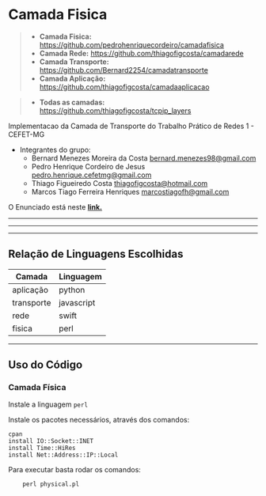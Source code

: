 # Camada Fisica 

>- **Camada Fisica:** https://github.com/pedrohenriquecordeiro/camadafisica
>- **Camada Rede:** https://github.com/thiagofigcosta/camadarede
>- **Camada Transporte:** https://github.com/Bernard2254/camadatransporte
>- **Camada Aplicação:** https://github.com/thiagofigcosta/camadaaplicacao

>- **Todas as camadas:** https://github.com/thiagofigcosta/tcpip_layers

Implementacao da Camada de Transporte  do Trabalho Prático de Redes 1 - CEFET-MG

  - Integrantes do grupo:
    + Bernard Menezes Moreira da Costa bernard.menezes98@gmail.com
    + Pedro Henrique Cordeiro de Jesus pedro.henrique.cefetmg@gmail.com
    + Thiago Figueiredo Costa thiagofigcosta@hotmail.com
    + Marcos Tiago Ferreira Henriques marcostiagofh@gmail.com

O Enunciado está neste __[link.](https://docs.google.com/document/d/1O3cNM0T6gFNz9PeMYcnzbmBzEe8J7k34DaefJDSsv4A/edit)__

___

---

***

## Relação de Linguagens Escolhidas 

| Camada        | Linguagem   |
| ------------- | ----------- |
| aplicação     | python      |
| transporte    | javascript  |
| rede          | swift       |
| fisica        | perl        |
___


## Uso do Código

### Camada Física
Instale a linguagem `perl`

Instale os pacotes necessários, através dos comandos:

    cpan
    install IO::Socket::INET
    install Time::HiRes
    install Net::Address::IP::Local


Para executar basta rodar os comandos:
```
	perl physical.pl
```
